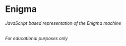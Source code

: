 ﻿# Enigma
###### JavaScript based representation of the Enigma machine
###### For educational purposes only
